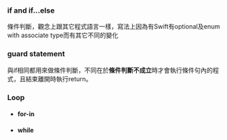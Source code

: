 ### if and if...else
條件判斷，觀念上跟其它程式語言一樣，寫法上因為有Swift有optional及enum with associate type而有其它不同的變化


### guard statement
與if相同都用來做條件判斷，不同在於**條件判斷不成立**時才會執行條件句內的程式，且結束離開時執行return。

### Loop
- #### for-in
- #### while
